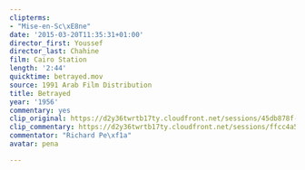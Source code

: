 ```yaml
---
clipterms:
- "Mise-en-Sc\xE8ne"
date: '2015-03-20T11:35:31+01:00'
director_first: Youssef
director_last: Chahine
film: Cairo Station
length: '2:44'
quicktime: betrayed.mov
source: 1991 Arab Film Distribution
title: Betrayed
year: '1956'
commentary: yes
clip_original: https://d2y36twrtb17ty.cloudfront.net/sessions/45db878f-2497-465a-809b-ae31015cd2fe/b7afe1c3-f01a-4cb8-afb3-ae31015cd305-18a07edf-bcc3-46ae-ba23-ae31015d1291.mp4
clip_commentary: https://d2y36twrtb17ty.cloudfront.net/sessions/ffcc4a59-09be-40c0-8165-ae31015c044b/cb334d04-c690-405e-a73d-ae31015c0452-0512e1aa-0411-46a3-94af-ae31015c597e.mp4
commentator: "Richard Pe\xf1a"
avatar: pena

---
```

